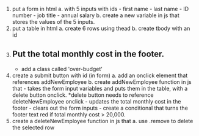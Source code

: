 1. put a form in html
    a. with 5 inputs with ids
        - first name
        - last name
        - ID number
        - job title
        - annual salary
    b. create a new variable in js that stores the values of the 5 inputs.
2. put a table in html
    a. create 6 rows using thead
    b. create tbody with an id
3. Put the total monthly cost in the footer.
    - 
    - add a class called 'over-budget'
4. create a submit button with id (in form)
    a. add an onclick element that references addNewEmployee
    b. create addNewEmployee function in js that 
        - takes the form input variables and puts them in the table, with a delete button onclick.
            *delete button needs to reference deleteNewEmployee onclick
        - updates the total monthly cost in the footer
        - clears out the form inputs
        - create a conditional that turns the footer text red if total monthly cost > 20,000.
5. create a deleteNewEmployee function in js that
    a. use .remove to delete the selected row

